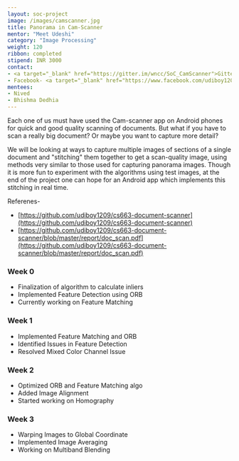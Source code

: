```yaml
---
layout: soc-project
image: /images/camscanner.jpg
title: Panorama in Cam-Scanner
mentor: "Meet Udeshi"
category: "Image Processing"
weight: 120
ribbon: completed
stipend: INR 3000
contact:
- <a target="_blank" href="https://gitter.im/wncc/SoC_CamScanner">Gitter</a>
- Facebook- <a target="_blank" href="https://www.facebook.com/udiboy1209">Meet Udeshi</a>
mentees:
- Nived
- Bhishma Dedhia
---
```


Each one of us must have used the Cam-scanner app on Android phones for quick and good quality scanning of documents. But what if you have to scan a really big document? Or maybe you want to capture more detail?

<!--break-->

We will be looking at ways to capture multiple images of sections of a single document and "stitching" them together to get a scan-quality image, using methods very similar to those used for capturing panorama images. Though it is more fun to experiment with the algorithms using test images, at the end of the project one can hope for an Android app which implements this stitching in real time.

Referenes-

- [https://github.com/udiboy1209/cs663-document-scanner](https://github.com/udiboy1209/cs663-document-scanner)
- [https://github.com/udiboy1209/cs663-document-scanner/blob/master/report/doc_scan.pdf](https://github.com/udiboy1209/cs663-document-scanner/blob/master/report/doc_scan.pdf)


### Week 0
* Finalization of algorithm to calculate inliers
* Implemented Feature Detection using ORB
* Currently working on Feature Matching  

### Week 1
* Implemented Feature Matching and ORB
* Identified Issues in Feature Detection
* Resolved Mixed Color Channel Issue 

### Week 2
* Optimized ORB and Feature Matching algo
* Added Image Alignment
* Started working on Homography

### Week 3
* Warping Images to Global Coordinate
* Implemented Image Averaging
* Working on Multiband Blending
 
